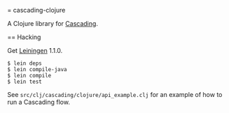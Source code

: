 = cascading-clojure

A Clojure library for [Cascading](http://cascading.org).

== Hacking

Get [Leiningen](http://github.com/technomancy/leiningen) 1.1.0.

    $ lein deps
    $ lein compile-java
    $ lein compile
    $ lein test

See `src/clj/cascading/clojure/api_example.clj` for an example of how to run a Cascading flow.
